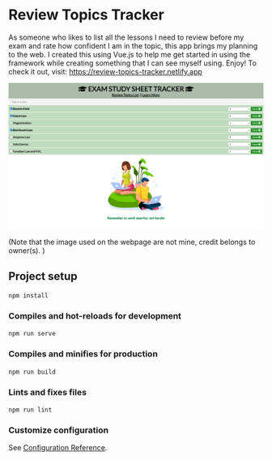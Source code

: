 # Review Topics Tracker

As someone who likes to list all the lessons I need to review before my exam and rate how confident I am in the topic, this app brings my planning to the web. I created this using Vue.js to help me get started in using the framework while creating something that I can see myself using. Enjoy! To check it out, visit: https://review-topics-tracker.netlify.app 

![image1](https://github.com/muhanabegum/review-topics-tracker/blob/master/image.PNG)


(Note that the image used on the webpage are not mine, credit belongs to owner(s). )


## Project setup
```
npm install
```

### Compiles and hot-reloads for development
```
npm run serve
```

### Compiles and minifies for production
```
npm run build
```

### Lints and fixes files
```
npm run lint
```

### Customize configuration
See [Configuration Reference](https://cli.vuejs.org/config/).

